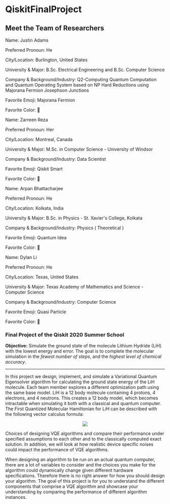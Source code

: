 # QiskitFinalProject

## Meet the Team of Researchers

Name: Justin Adams

Preferred Pronoun:  He

City/Location:  Burlington, United States

University & Major: B.Sc. Electrical Engineering and B.Sc. Computer Science

Company & Background/Industry: Q2-Computing Quantum Computation and Quantum Operating System based on NP Hard Reductions using Majorana Fermion Josephson Junctions

Favorite Emoji:  Majorana Fermion

Favorite Color: :blue_book:

Name: Zarreen Reza

Preferred Pronoun:  Her

City/Location:  Montreal, Canada

University & Major:  M.Sc. in Computer Science - University of Windsor

Company & Background/Industry:  Data Scientist

Favorite Emoji:  Qiskit Smart

Favorite Color: :blue_heart: 

Name: Arpan Bhattacharjee

Preferred Pronoun:   He

City/Location:  Kolkata, India

University & Major: B.Sc. in Physics - St. Xavier's College, Kolkata

Company & Background/Industry:  Physics ( Theoretical )

Favorite Emoji:  Quantum Idea

Favorite Color: :green_apple:

Name: Dylan Li

Preferred Pronoun: He

City/Location: Texas, United States

University & Major: Texas Academy of Mathematics and Science - Computer Science

Company & Background/Industry: Computer Science

Favorite Emoji: Quasi Particle

Favorite Color: :blue_heart:

### Final Project of the Qiskit 2020 Summer School
**Objective:** Simulate the ground state of the molecule Lithium Hydride (LiH) with the lowest energy and error. 
The goal is to complete the molecular simulation in the *fewest number of steps*, and the *highest level of chemical accuracy*.

---

In this project we design, implement, and simulate a Variational Quantum Eigensolver algorithm for calculating the ground state energy of the LiH molecule. Each team member explores a different optimization path using the same base model. LiH is a 12 body molecule containing 4 protons, 4 electrons, and 4 neutrons. This creates a 12 body model, which becomes intractable when simulating it both with a classical and quantum computer. The First Quantized Molecular Hamiltonian for LiH can be described with the following vector calculus formula: 

<p align="center"><img src="https://render.githubusercontent.com/render/math?math=H = -\sum_{i=1}^{N}\frac{1}{2}\triangledown_{i}^{2}-\sum_{A=1}^{M}\frac{1}{2M_{A}}\triangledown_{A}^{2}-\sum_{i=1}^{N}\sum_{A=1}^{M}\frac{Z_{a}}{r_{iA}}+\sum_{j>i}\frac{1}{r_{ij}}+\sum_{B>A}\frac{Z_{A}Z_{B}}{R_{AB}}"></p>

Choices of designing VQE algorithms and compare their performance under specified assumptions to each other and to the classically computed exact solution. In addition, we will look at how realistic device specific noises could impact the performance of VQE algorithms. 

When designing an algorithm to be run on an actual quantum computer, there are a lot of variables to consider and the choices you make for the algorithm could dynamically change given different hardware specifications. Therefore there is no right answer for how you should design your algorithm. The goal of this project is for you to understand the different components that comprise a VQE algorithm and showcase your understanding by comparing the performance of different algorithm instances.
